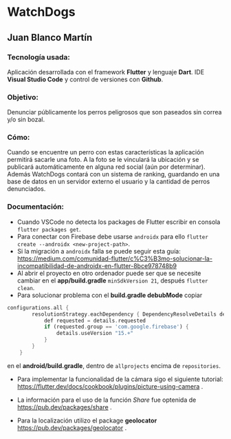 # WatchDogs
## Juan Blanco Martín

### Tecnología usada:
Aplicación desarrollada con el framework **Flutter** y lenguaje **Dart**. IDE **Visual Studio Code** y control de versiones con **Github**.

### Objetivo: 
Denunciar públicamente los perros peligrosos que son paseados sin correa y/o sin bozal.

### Cómo:
Cuando se encuentre un perro con estas características la aplicación permitirá sacarle una foto. A la foto se le vinculará la ubicación y se publicará automáticamente en alguna red social (aún por determinar).
Además WatchDogs contará con un sistema de ranking, guardando en una base de datos en un servidor externo el usuario y la cantidad de perros denunciados. 

### Documentación:
- Cuando VSCode no detecta los packages de Flutter escribir en consola `` flutter packages get ``.
- Para conectar con Firebase debe usarse ``androidx`` para ello ``flutter create --androidx <new-project-path>``.
- Si la migración a ``androidx`` falla se puede seguir esta guía: https://medium.com/comunidad-flutter/c%C3%B3mo-solucionar-la-incompatibilidad-de-androidx-en-flutter-8bce978748b9 
- Al abrir el proyecto en otro ordenador puede ser que se necesite cambiar en el **app/build.gradle** ``minSdkVersion 21``, después ``flutter clean``.
- Para solucionar problema con el **build.gradle debubMode** copiar 
```dart
configurations.all {
        resolutionStrategy.eachDependency { DependencyResolveDetails details ->
            def requested = details.requested
            if (requested.group == 'com.google.firebase') {
                details.useVersion "15.+"
            }
        }
    }
```
en el **android/build.gradle**, dentro de ``allprojects`` encima de ``repositories``.

- Para implementar la funcionalidad de la cámara sigo el siguiente tutorial: https://flutter.dev/docs/cookbook/plugins/picture-using-camera .

- La información para el uso de la función *Share* fue optenida de https://pub.dev/packages/share .

- Para la localización utilizo el package __geolocator__ https://pub.dev/packages/geolocator .
